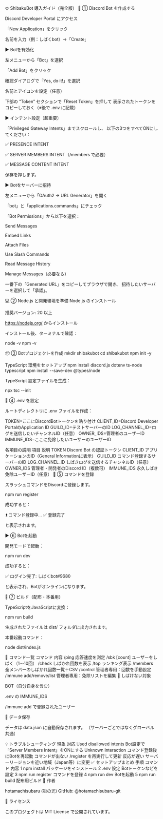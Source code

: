⚙️ ShibakuBot 導入ガイド（完全版）
🧩 ① Discord Bot を作成する

Discord Developer Portal
 にアクセス

「New Application」をクリック

名前を入力（例：しばくbot）→「Create」

▶ Botを有効化

左メニューから「Bot」を選択

「Add Bot」をクリック

確認ダイアログで「Yes, do it!」を選択

名前とアイコンを設定（任意）

下部の “Token” セクションで「Reset Token」を押して
表示されたトークンをコピーしておく（※後で .env に記載）

▶ インテント設定（超重要）

「Privileged Gateway Intents」までスクロールし、
以下の3つをすべてONにしてください：

✅ PRESENCE INTENT

✅ SERVER MEMBERS INTENT（/members で必要）

✅ MESSAGE CONTENT INTENT

保存を押します。

▶ Botをサーバーに招待

左メニューから「OAuth2 → URL Generator」を開く

「bot」と「applications.commands」にチェック

「Bot Permissions」から以下を選択：

Send Messages

Embed Links

Attach Files

Use Slash Commands

Read Message History

Manage Messages（必要なら）

一番下の「Generated URL」をコピーしてブラウザで開き、
招待したいサーバーを選択して「承認」。

💻 ② Node.js と開発環境を準備
Node.js のインストール

推奨バージョン: 20 以上

https://nodejs.org/
 からインストール

インストール後、ターミナルで確認：

node -v
npm -v

📦 ③ Botプロジェクトを作成
mkdir shibakubot
cd shibakubot
npm init -y

TypeScript 環境をセットアップ
npm install discord.js dotenv ts-node typescript
npm install --save-dev @types/node


TypeScript 設定ファイルを生成：

npx tsc --init

🧾 ④ .env を設定

ルートディレクトリに .env ファイルを作成：

TOKEN=ここにDiscordBotトークンを貼り付け
CLIENT_ID=Discord Developer PortalのApplication ID
GUILD_ID=テストサーバーのID
LOG_CHANNEL_ID=ログを送信したいチャンネルID（任意）
OWNER_IDS=管理者のユーザーID
IMMUNE_IDS=ここに免除したいユーザーのユーザーID

各項目の説明
項目	説明
TOKEN	Discord Bot の認証トークン
CLIENT_ID	アプリケーションのID（General Informationに表示）
GUILD_ID	コマンド登録するサーバーのID
LOG_CHANNEL_ID	しばきログを送信するチャンネルID（任意）
OWNER_IDS	管理者・開発者のDiscord ID（複数可）
IMMUNE_IDS	永久しばき免除ユーザーID（任意）
📜 ⑤ コマンドを登録

スラッシュコマンドをDiscordに登録します。

npm run register


成功すると：

⏫ コマンド登録中...
✅ 登録完了


と表示されます。

▶ ⑥ Botを起動

開発モードで起動：

npm run dev


成功すると：

✅ ログイン完了: しばくbot#9680


と表示され、Botがオンラインになります。

🧱 ⑦ ビルド（配布・本番用）

TypeScriptをJavaScriptに変換：

npm run build


生成されたファイルは dist/ フォルダに出力されます。

本番起動コマンド：

node dist/index.js

🧠 コマンド一覧
コマンド	内容
/ping	応答速度を測定
/sbk <user> <reason> [count]	ユーザーをしばく（1〜10回）
/check <user>	しばかれ回数を表示
/top	ランキング表示
/members	全メンバーのしばかれ回数一覧＋CSV
/control <user> <count>	管理者専用：回数を手動設定
/immune add/remove/list	管理者専用：免除リストを編集
🚫 しばけない対象

BOT（自分自身を含む）

.env の IMMUNE_IDS

/immune add で登録されたユーザー

🧾 データ保存

データは data.json に自動保存されます。
（サーバーごとではなくグローバル共通）

💡 トラブルシューティング
現象	対応
Used disallowed intents	Bot設定で「Server Members Intent」をONにする
Unknown interaction	コマンド登録後にBotを再起動
コマンドが出ない	/register を再実行して更新
反応が遅い	サーバーリージョンを近い地域（Japan等）に変更
✅ セットアップまとめ
手順	コマンド	内容
1	npm install	パッケージをインストール
2	.env 設定	Botトークンなどを設定
3	npm run register	コマンドを登録
4	npm run dev	Botを起動
5	npm run build	配布用ビルド
🧾 作者

hotamachisubaru (蛍の光)
GitHub: @hotamachisubaru-git

🪪 ライセンス

このプロジェクトは MIT License で公開されています。

